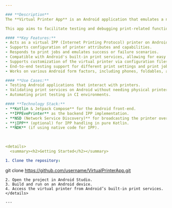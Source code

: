 ```yaml
---

### **Description**  
The **Virtual Printer App** is an Android application that emulates a network printer. It allows developers and testers to simulate printing operations without needing physical printer hardware. 

This app aims to facilitate testing and debugging print-related functionalities in Android applications, especially when real printers are inaccessible or impractical to use.

#### **Key Features:**  
- Acts as a virtual IPP (Internet Printing Protocol) printer on Android devices.  
- Supports configuration of printer attributes and capabilities.  
- Responds to print jobs and emulates success or failure scenarios.  
- Compatible with Android's built-in print services, allowing for easy integration and testing.  
- Supports customization of the virtual printer via configuration files.  
- End-to-end testing support for different print settings and print job responses.  
- Works on various Android form factors, including phones, foldables, and tablets.  

#### **Use Cases:**  
- Testing Android applications that interact with printers.  
- Validating print services on Android without needing physical printers.  
- Automating print testing in CI environments.  

#### **Technology Stack:**  
- **Kotlin & Jetpack Compose** for the Android front-end.  
- **IPPEvePrinter** as the backend IPP implementation.  
- **NSD (Network Service Discovery)** for broadcasting the printer over the network.  
- **jIPP** (optional) for IPP handling in pure Kotlin.  
- **NDK** (if using native code for IPP).  

 
 
<details>
  <summary><h2>Getting Started</h2></summary>

1. Clone the repository:  
   ```
   git clone https://github.com/username/VirtualPrinterApp.git
   ```
2. Open the project in Android Studio.  
3. Build and run on an Android device.  
4. Access the virtual printer from Android’s built-in print services.  
</details>

--- 
```

